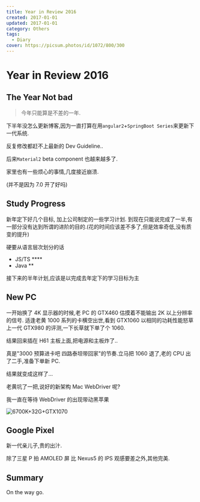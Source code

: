 ```yaml
---
title: Year in Review 2016
created: 2017-01-01
updated: 2017-01-01
category: Others
tags:
  - Diary
cover: https://picsum.photos/id/1072/800/300
---
```


# Year in Review 2016

## The Year Not bad

> 今年只能算是不差的一年.

下半年没怎么更新博客,因为一直打算在用`angular2`+`SpringBoot Series`来更新下一代系统.

反复修改都赶不上最新的 Dev Guideline..

后来`Material2` beta component 也越来越多了.

家里也有一些烦心的事情,几度接近崩溃.

(并不是因为 7.0 开了好吗)

## Study Progress

新年定下好几个目标, 加上公司制定的一些学习计划. 到现在只能说完成了一半,有一部分没有达到所谓的进阶的目的.(花的时间应该差不多了,但是效率奇低,没有质变的提升)

硬要从语言层次划分的话

- JS/TS \*\*\*\*
- Java \*\*

接下来的半年计划,应该是以完成去年定下的学习目标为主

## New PC

一开始换了 4K 显示器的时候,老 PC 的 GTX460 估摸着不能输出 2K 以上分辨率的信号. 适逢老黄 1000 系列的卡横空出世,看到 GTX1060 以相同的功耗性能怒草上一代 GTX980 的评测,一下长草就下单了个 1060.

结果回来插在 H61 主板上面,把电源和主板炸了..

真是"3000 预算进卡吧 四路泰坦带回家"的节奏.立马把 1060 退了,老的 CPU 出了二手,准备下单新 PC.

结果就变成这样了...

老黄坑了一把,说好的新架构 Mac WebDriver 呢?

我一直在等待 WebDriver 的出现带动黑苹果

![6700K+32G+GTX1070](https://img.aquariuslt.com/posts/2017/01/hardware-info.jpg)

## Google Pixel

新一代亲儿子,贵的出汁.

除了三星 P 拍 AMOLED 屏 比 Nexus5 的 IPS 观感要差之外,其他完美.

## Summary

On the way go.
